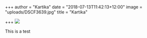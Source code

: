 +++
author = "Kartika"
date = "2018-07-13T11:42:13+12:00"
image = "uploads/DSCF3639.jpg"
title = "Kartika"

+++
![](uploads/DSCF3639.jpg)

This is a test